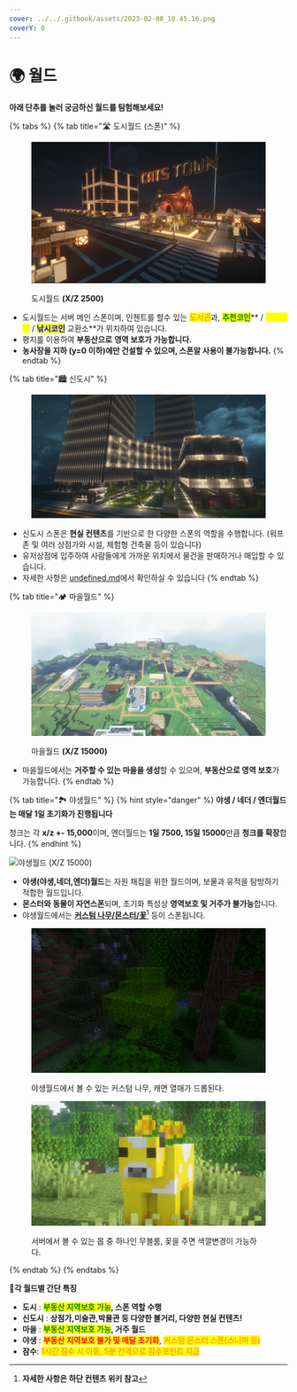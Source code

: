 ```yaml
---
cover: ../../.gitbook/assets/2023-02-08_10.45.16.png
coverY: 0
---
```


# 🌍 월드

**아래 단추를 눌러 궁금하신 월드를 탐험해보세요!**

{% tabs %}
{% tab title="🛣️ 도시월드 (스폰)" %}
<figure><img src="../../.gitbook/assets/image (63).png" alt=""><figcaption><p>도시월드 <strong>(X/Z 2500)</strong></p></figcaption></figure>

* 도시월드는 서버 메인 스폰이며, 인첸트를 할수 있는 <mark style="color:orange;">**도서관**</mark>과, <mark style="color:green;">**추천코인**</mark>\*\* / <mark style="color:yellow;">**작물코인**</mark> / <mark style="color:blue;">**낚시코인**</mark> 교환소\*\*가 위치하여 있습니다.
* 평지를 이용하여 **부동산으로** **영역 보호가 가능합니다.**
* **농사장을 지하 (y=0 이하)에만 건설할 수 있으며, 스폰알 사용이 불가능합니다.**
{% endtab %}

{% tab title="🏙️ 신도시" %}
<figure><img src="../../.gitbook/assets/image (143).png" alt=""><figcaption></figcaption></figure>

* 신도시 스폰은 **현실 컨텐츠**를 기반으로 한 다양한 스폰의 역할을 수행합니다. (워프존 및 여러 상점가와 시설, 체험형 건축물 등이 있습니다)
* 유저상점에 입주하여 사람들에게 가까운 위치에서 물건을 판매하거나 매입할 수 있습니다.
* 자세한 사항은 [undefined.md](undefined.md "mention")에서 확인하실 수 있습니다
{% endtab %}

{% tab title="🏕️ 마을월드" %}
<figure><img src="../../.gitbook/assets/image (141).png" alt=""><figcaption><p>마을월드 <strong>(X/Z 15000)</strong></p></figcaption></figure>

* 마을월드에서는 **거주할 수 있는 마을을 생성**할 수 있으며, **부동산으로 영역 보호**가 가능합니다.
{% endtab %}

{% tab title="🏞️ 야생월드" %}
{% hint style="danger" %}
**야생 / 네더 / 엔더월드는 매달 1일 초기화가 진행됩니다**

청크는 각 **x/z +- 15,000**이며, 엔더월드는 **1일 7500, 15일 15000**만큼 **청크를 확장**합니다.
{% endhint %}

![야생월드 (X/Z 15000)](../../.gitbook/assets/2022-07-04\_02.17.13.png)

* **야생(야생,네더,엔더)월드**는 자원 채집을 위한 월드이며, 보물과 유적을 탐방하기 적합한 월드입니다.
* **몬스터와 동물이 자연스폰**되며, 초기화 특성상 **영역보호 및 거주가 불가능**합니다.
* 야생월드에서는 [**커스텀 나무/몬스터/꽃**](#user-content-fn-1)[^1] 등이 스폰됩니다.

<figure><img src="../../.gitbook/assets/image (1) (1) (1).png" alt=""><figcaption><p>야생월드에서 볼 수 있는 커스텀 나무, 캐면 열매가 드롭된다.</p></figcaption></figure>

<figure><img src="../../.gitbook/assets/2022-08-15_21.06.02 (1).png" alt=""><figcaption><p>서버에서 볼 수 있는 몹 중 하나인 무블룸, 꽃을 주면 색깔변경이 가능하다.</p></figcaption></figure>
{% endtab %}
{% endtabs %}

**🔸각 월드별 간단 특징**

* **도시** : <mark style="color:green;">**부동산 지역보호 가능**</mark>**, 스폰 역할 수행**
* **신도시** : **상점가,미술관,박물관 등 다양한 볼거리, 다양한 현실 컨텐츠!**
* **마을** : <mark style="color:green;">**부동산 지역보호 가능**</mark>**, 거주 월드**
* **야생** : <mark style="color:red;">**부동산 지역보호 불가 및 매달 초기화**</mark>, <mark style="color:orange;">**커스텀 몬스터 스폰(스니퍼 등)**</mark>
* **잠수**: <mark style="color:orange;">**1시간 잠수 시 이동, 5분 간격으로 잠수포인트 지급**</mark>

[^1]: **자세한 사항은 하단 컨텐츠 위키 참고**
